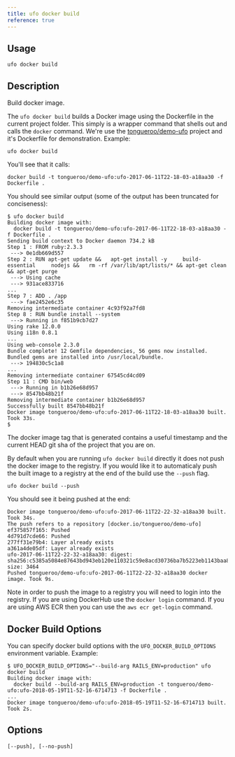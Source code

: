 ```yaml
---
title: ufo docker build
reference: true
---
```


## Usage

    ufo docker build

## Description

Build docker image.

The `ufo docker build` builds a Docker image using the Dockerfile in the current project folder.  This simply is a wrapper command that shells out and calls the `docker` command.  We're use the [tongueroo/demo-ufo](https://github.com/tongueroo/demo-ufo) project and it's Dockerfile for demonstration.  Example:

    ufo docker build

You'll see that it calls:

    docker build -t tongueroo/demo-ufo:ufo-2017-06-11T22-18-03-a18aa30 -f Dockerfile .

You should see similar output (some of the output has been truncated for conciseness):

    $ ufo docker build
    Building docker image with:
      docker build -t tongueroo/demo-ufo:ufo-2017-06-11T22-18-03-a18aa30 -f Dockerfile .
    Sending build context to Docker daemon 734.2 kB
    Step 1 : FROM ruby:2.3.3
     ---> 0e1db669d557
    Step 2 : RUN apt-get update &&   apt-get install -y     build-essential     nodejs &&   rm -rf /var/lib/apt/lists/* && apt-get clean && apt-get purge
     ---> Using cache
     ---> 931ace833716
    ...
    Step 7 : ADD . /app
     ---> fae2452e6c35
    Removing intermediate container 4c93f92a7fd8
    Step 8 : RUN bundle install --system
     ---> Running in f851b9cb7d27
    Using rake 12.0.0
    Using i18n 0.8.1
    ...
    Using web-console 2.3.0
    Bundle complete! 12 Gemfile dependencies, 56 gems now installed.
    Bundled gems are installed into /usr/local/bundle.
     ---> 194830c5c1a8
    ...
    Removing intermediate container 67545cd4cd09
    Step 11 : CMD bin/web
     ---> Running in b1b26e68d957
     ---> 8547bb48b21f
    Removing intermediate container b1b26e68d957
    Successfully built 8547bb48b21f
    Docker image tongueroo/demo-ufo:ufo-2017-06-11T22-18-03-a18aa30 built.  Took 33s.
    $

The docker image tag that is generated contains a useful timestamp and the current HEAD git sha of the project that you are on.

By default when you are running `ufo docker build` directly it does not push the docker image to the registry.  If you would like it to automaticaly push the built image to a registry at the end of the build use the `--push` flag.

    ufo docker build --push

You should see it being pushed at the end:

    Docker image tongueroo/demo-ufo:ufo-2017-06-11T22-22-32-a18aa30 built.  Took 34s.
    The push refers to a repository [docker.io/tongueroo/demo-ufo]
    ef375857f165: Pushed
    4d791d7cde66: Pushed
    277ff31e79b4: Layer already exists
    a361a4de05df: Layer already exists
    ufo-2017-06-11T22-22-32-a18aa30: digest: sha256:c5385a5084e87643bd943eb120e110321c59e8acd30736ba7b5223eb1143baa8 size: 3464
    Pushed tongueroo/demo-ufo:ufo-2017-06-11T22-22-32-a18aa30 docker image. Took 9s.

Note in order to push the image to a registry you will need to login into the registry.  If you are using DockerHub use the `docker login` command.  If you are using AWS ECR then you can use the `aws ecr get-login` command.

## Docker Build Options

You can specify docker build options with the `UFO_DOCKER_BUILD_OPTIONS` environment variable.  Example:

    $ UFO_DOCKER_BUILD_OPTIONS="--build-arg RAILS_ENV=production" ufo docker build
    Building docker image with:
      docker build --build-arg RAILS_ENV=production -t tongueroo/demo-ufo:ufo-2018-05-19T11-52-16-6714713 -f Dockerfile .
    ...
    Docker image tongueroo/demo-ufo:ufo-2018-05-19T11-52-16-6714713 built.  Took 2s.


## Options

```
[--push], [--no-push]
```

